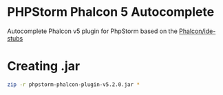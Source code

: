 # PHPStorm Phalcon 5 Autocomplete
Autocomplete Phalcon v5 plugin for PhpStorm based on the [Phalcon/ide-stubs](https://github.com/phalcon/ide-stubs)

# Creating .jar
```bash
zip -r phpstorm-phalcon-plugin-v5.2.0.jar *
```
